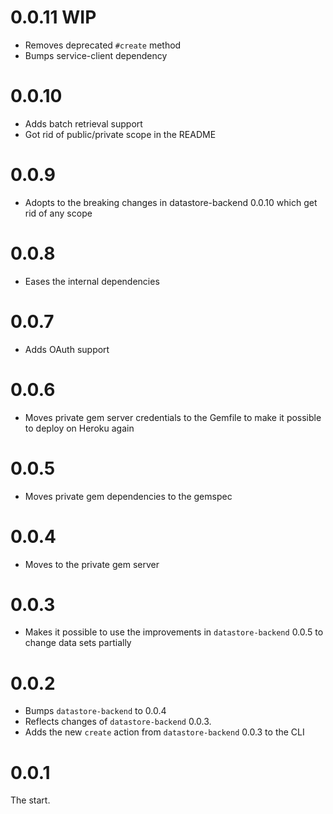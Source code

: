 # 0.0.11 WIP

* Removes deprecated ``#create`` method
* Bumps service-client dependency

# 0.0.10

* Adds batch retrieval support
* Got rid of public/private scope in the README

# 0.0.9

* Adopts to the breaking changes in datastore-backend 0.0.10 which get rid of any scope

# 0.0.8

* Eases the internal dependencies

# 0.0.7

* Adds OAuth support

# 0.0.6

* Moves private gem server credentials to the Gemfile to make it
  possible to deploy on Heroku again

# 0.0.5

* Moves private gem dependencies to the gemspec

# 0.0.4

* Moves to the private gem server

# 0.0.3

* Makes it possible to use the improvements in ``datastore-backend`` 0.0.5 to change data sets partially

# 0.0.2

* Bumps ``datastore-backend`` to 0.0.4
* Reflects changes of ``datastore-backend`` 0.0.3.
* Adds the new ``create`` action from ``datastore-backend`` 0.0.3 to the CLI

# 0.0.1

The start.
